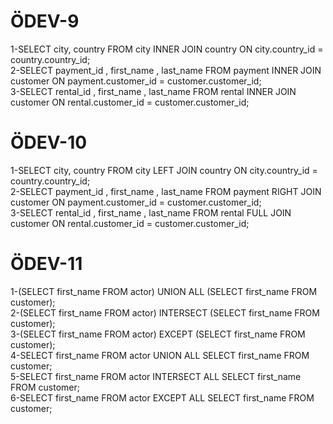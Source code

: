 # ÖDEV-9
1-SELECT city, country FROM city INNER JOIN country ON city.country_id = country.country_id;  
2-SELECT payment_id , first_name , last_name FROM payment INNER JOIN customer ON payment.customer_id = customer.customer_id;  
3-SELECT rental_id , first_name , last_name FROM rental INNER JOIN customer ON rental.customer_id = customer.customer_id;  

# ÖDEV-10
1-SELECT city, country FROM city LEFT JOIN country ON city.country_id = country.country_id;  
2-SELECT payment_id , first_name , last_name FROM payment RIGHT JOIN customer ON payment.customer_id = customer.customer_id;  
3-SELECT rental_id , first_name , last_name FROM rental FULL JOIN customer ON rental.customer_id = customer.customer_id;  

# ÖDEV-11
1-(SELECT first_name FROM actor) UNION ALL (SELECT first_name FROM customer);  
2-(SELECT first_name FROM actor) INTERSECT (SELECT first_name FROM customer);  
3-(SELECT first_name FROM actor) EXCEPT (SELECT first_name FROM customer);  
4-SELECT first_name FROM actor UNION ALL SELECT first_name FROM customer;  
5-SELECT first_name FROM actor INTERSECT ALL SELECT first_name FROM customer;  
6-SELECT first_name FROM actor EXCEPT ALL SELECT first_name FROM customer;  
